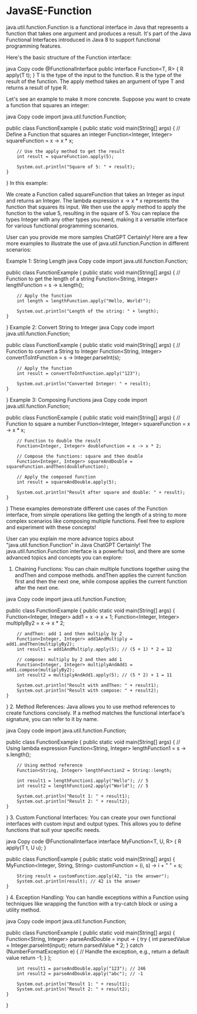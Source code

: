# JavaSE-Function

java.util.function.Function is a functional interface in Java that represents a function that takes one argument and produces a result. It's part of the Java Functional Interfaces introduced in Java 8 to support functional programming features.

Here's the basic structure of the Function interface:

java
Copy code
@FunctionalInterface
public interface Function<T, R> {
    R apply(T t);
}
T is the type of the input to the function.
R is the type of the result of the function.
The apply method takes an argument of type T and returns a result of type R.

Let's see an example to make it more concrete. Suppose you want to create a function that squares an integer:

java
Copy code
import java.util.function.Function;

public class FunctionExample {
    public static void main(String[] args) {
        // Define a Function that squares an integer
        Function<Integer, Integer> squareFunction = x -> x * x;

        // Use the apply method to get the result
        int result = squareFunction.apply(5);

        System.out.println("Square of 5: " + result);
    }
}
In this example:

We create a Function called squareFunction that takes an Integer as input and returns an Integer.
The lambda expression x -> x * x represents the function that squares its input.
We then use the apply method to apply the function to the value 5, resulting in the square of 5.
You can replace the types Integer with any other types you need, making it a versatile interface for various functional programming scenarios.




User
can you provide me more samples
ChatGPT
Certainly! Here are a few more examples to illustrate the use of java.util.function.Function in different scenarios:

Example 1: String Length
java
Copy code
import java.util.function.Function;

public class FunctionExample {
    public static void main(String[] args) {
        // Function to get the length of a string
        Function<String, Integer> lengthFunction = s -> s.length();

        // Apply the function
        int length = lengthFunction.apply("Hello, World!");

        System.out.println("Length of the string: " + length);
    }
}
Example 2: Convert String to Integer
java
Copy code
import java.util.function.Function;

public class FunctionExample {
    public static void main(String[] args) {
        // Function to convert a String to Integer
        Function<String, Integer> convertToIntFunction = s -> Integer.parseInt(s);

        // Apply the function
        int result = convertToIntFunction.apply("123");

        System.out.println("Converted Integer: " + result);
    }
}
Example 3: Composing Functions
java
Copy code
import java.util.function.Function;

public class FunctionExample {
    public static void main(String[] args) {
        // Function to square a number
        Function<Integer, Integer> squareFunction = x -> x * x;

        // Function to double the result
        Function<Integer, Integer> doubleFunction = x -> x * 2;

        // Compose the functions: square and then double
        Function<Integer, Integer> squareAndDouble = squareFunction.andThen(doubleFunction);

        // Apply the composed function
        int result = squareAndDouble.apply(5);

        System.out.println("Result after square and double: " + result);
    }
}
These examples demonstrate different use cases of the Function interface, from simple operations like getting the length of a string to more complex scenarios like composing multiple functions. Feel free to explore and experiment with these concepts!




User
can you explain me more advance topics about "java.util.function.Function" in Java
ChatGPT
Certainly! The java.util.function.Function interface is a powerful tool, and there are some advanced topics and concepts you can explore:

1. Chaining Functions:
You can chain multiple functions together using the andThen and compose methods. andThen applies the current function first and then the next one, while compose applies the current function after the next one.

java
Copy code
import java.util.function.Function;

public class FunctionExample {
    public static void main(String[] args) {
        Function<Integer, Integer> add1 = x -> x + 1;
        Function<Integer, Integer> multiplyBy2 = x -> x * 2;

        // andThen: add 1 and then multiply by 2
        Function<Integer, Integer> add1AndMultiply = add1.andThen(multiplyBy2);
        int result1 = add1AndMultiply.apply(5); // (5 + 1) * 2 = 12

        // compose: multiply by 2 and then add 1
        Function<Integer, Integer> multiplyAndAdd1 = add1.compose(multiplyBy2);
        int result2 = multiplyAndAdd1.apply(5); // (5 * 2) + 1 = 11

        System.out.println("Result with andThen: " + result1);
        System.out.println("Result with compose: " + result2);
    }
}
2. Method References:
Java allows you to use method references to create functions concisely. If a method matches the functional interface's signature, you can refer to it by name.

java
Copy code
import java.util.function.Function;

public class FunctionExample {
    public static void main(String[] args) {
        // Using lambda expression
        Function<String, Integer> lengthFunction1 = s -> s.length();

        // Using method reference
        Function<String, Integer> lengthFunction2 = String::length;

        int result1 = lengthFunction1.apply("Hello"); // 5
        int result2 = lengthFunction2.apply("World"); // 5

        System.out.println("Result 1: " + result1);
        System.out.println("Result 2: " + result2);
    }
}
3. Custom Functional Interfaces:
You can create your own functional interfaces with custom input and output types. This allows you to define functions that suit your specific needs.

java
Copy code
@FunctionalInterface
interface MyFunction<T, U, R> {
    R apply(T t, U u);
}

public class FunctionExample {
    public static void main(String[] args) {
        MyFunction<Integer, String, String> customFunction = (i, s) -> i + " " + s;

        String result = customFunction.apply(42, "is the answer");
        System.out.println(result); // 42 is the answer
    }
}
4. Exception Handling:
You can handle exceptions within a Function using techniques like wrapping the function with a try-catch block or using a utility method.

java
Copy code
import java.util.function.Function;

public class FunctionExample {
    public static void main(String[] args) {
        Function<String, Integer> parseAndDouble = input -> {
            try {
                int parsedValue = Integer.parseInt(input);
                return parsedValue * 2;
            } catch (NumberFormatException e) {
                // Handle the exception, e.g., return a default value
                return -1;
            }
        };

        int result1 = parseAndDouble.apply("123"); // 246
        int result2 = parseAndDouble.apply("abc"); // -1

        System.out.println("Result 1: " + result1);
        System.out.println("Result 2: " + result2);
    }
}
